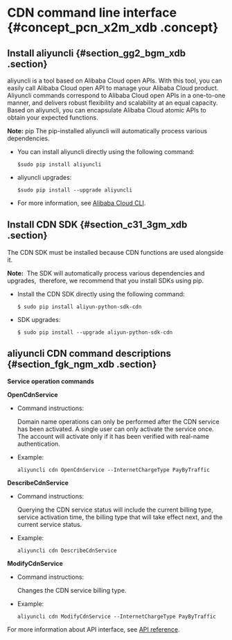 # CDN command line interface {#concept_pcn_x2m_xdb .concept}

## Install aliyuncli {#section_gg2_bgm_xdb .section}

aliyuncli is a tool based on Alibaba Cloud open APIs. With this tool, you can easily call Alibaba Cloud open API to manage your Alibaba Cloud product. Aliyuncli commands correspond to Alibaba Cloud open APIs in a one-to-one manner, and delivers robust flexibility and scalability at an equal capacity. Based on aliyuncli, you can encapsulate Alibaba Cloud atomic APIs to obtain your expected functions.

**Note:** pip The pip-installed aliyuncli will automatically process various dependencies.

-   You can install aliyuncli directly using the following command:

    ```
    $sudo pip install aliyuncli
    ```

-   aliyuncli upgrades:

    ```
    $sudo pip install --upgrade aliyuncli
    ```

-   For more information, see [Alibaba Cloud CLI](https://www.alibabacloud.com/help/product/29991.htm).

## Install CDN SDK {#section_c31_3gm_xdb .section}

The CDN SDK must be installed because CDN functions are used alongside it.

**Note:**  The SDK will automatically process various dependencies and upgrades,  therefore, we recommend that you install SDKs using pip.

-   Install the CDN SDK directly using the following command:

    ```
    $ sudo pip install aliyun-python-sdk-cdn
    ```

-   SDK upgrades:

    ```
    $ sudo pip install --upgrade aliyun-python-sdk-cdn
    ```


## aliyuncli CDN command descriptions {#section_fgk_ngm_xdb .section}

**Service operation commands**

**OpenCdnService**

-   Command instructions:

    Domain name operations can only be performed after the CDN service has been activated. A single user can only activate the service once. The account will activate only if it has been verified with real-name authentication.

-   Example:

    ```
    aliyuncli cdn OpenCdnService --InternetChargeType PayByTraffic
    ```


**DescribeCdnService**

-   Command instructions:

    Querying the CDN service status will include the current billing type, service activation time, the billing type that will take effect next, and the current service status.

-   Example:

    ```
    aliyuncli cdn DescribeCdnService
    ```


**ModifyCdnService**

-   Command instructions:

    Changes the CDN service billing type.

-   Example:

    ```
    aliyuncli cdn ModifyCdnService --InternetChargeType PayByTraffic
    ```


For more information about API interface, see [API reference](https://www.alibabacloud.com/help/doc-detail/27155.htm).


